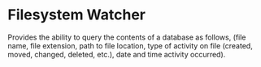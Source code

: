 # Filesystem Watcher
Provides the ability to query the contents of a database as follows, 
(file name, file extension, path to file location, 
type of activity on file (created, moved, changed, deleted, etc.), 
date and time activity occurred).

